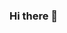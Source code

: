 ### Hi there 👋

<!--
**gellyfu/gellyfu** is a ✨ _special_ ✨ repository because its `README.md` (this file) appears on your GitHub profile.

I am a soon-to-be PhD graduate in finance from Erasmus University Rotterdam with a background in econometrics. My expertise lies in distilling meaningful information from large datesets and communicating findings in an understandable language. I am open for opportunities in research driven fields that demand a quantitative approach.
